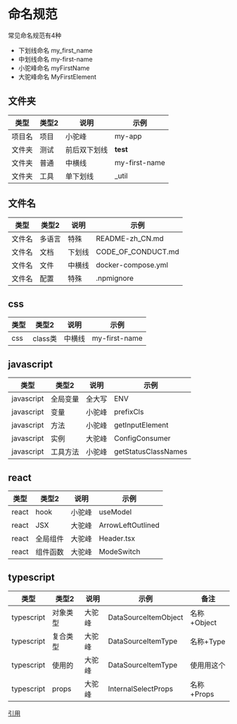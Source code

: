 # 命名规范

常见命名规范有4种

* 下划线命名 my_first_name
* 中划线命名 my-first-name
* 小驼峰命名 myFirstName
* 大驼峰命名 MyFirstElement


## 文件夹

|类型|类型2|说明|示例|
|-|-|-|-|
|项目名|项目|小驼峰|my-app|
|文件夹|测试|前后双下划线|__test__|
|文件夹|普通|中横线|my-first-name|
|文件夹|工具|单下划线|_util|






## 文件名

|类型|类型2|说明|示例|
|-|-|-|-|
|文件名|多语言|特殊|README-zh_CN.md|
|文件名|文档|下划线|CODE_OF_CONDUCT.md|
|文件名|文件|中横线|docker-compose.yml|
|文件名|配置|特殊|.npmignore|






## css

|类型|类型2|说明|示例|
|-|-|-|-|
|css|class类|中横线|my-first-name|




## javascript

|类型|类型2|说明|示例|
|-|-|-|-|
|javascript|全局变量|全大写|ENV|
|javascript|变量|小驼峰|prefixCls|
|javascript|方法|小驼峰|getInputElement|
|javascript|实例|大驼峰|ConfigConsumer|
|javascript|工具方法|小驼峰|getStatusClassNames|




## react

|类型|类型2|说明|示例|
|-|-|-|-|
|react|hook|小驼峰|useModel|
|react|JSX|大驼峰|ArrowLeftOutlined|
|react|全局组件|大驼峰|Header.tsx|
|react|组件函数|大驼峰|ModeSwitch|




## typescript

|类型|类型2|说明|示例|备注|
|-|-|-|-|-|
|typescript|对象类型|大驼峰|DataSourceItemObject|名称+Object|
|typescript|复合类型|大驼峰|DataSourceItemType|名称+Type|
|typescript|使用的|大驼峰|DataSourceItemType|使用用这个|
|typescript|props|大驼峰|InternalSelectProps|名称+Props|





[引用](https://blog.csdn.net/I\_fole\_you/article/details/117292267)
